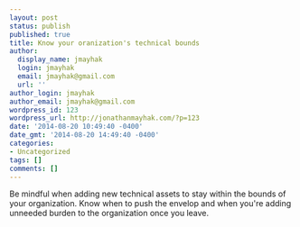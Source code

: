```yaml
---
layout: post
status: publish
published: true
title: Know your oranization's technical bounds
author:
  display_name: jmayhak
  login: jmayhak
  email: jmayhak@gmail.com
  url: ''
author_login: jmayhak
author_email: jmayhak@gmail.com
wordpress_id: 123
wordpress_url: http://jonathanmayhak.com/?p=123
date: '2014-08-20 10:49:40 -0400'
date_gmt: '2014-08-20 14:49:40 -0400'
categories:
- Uncategorized
tags: []
comments: []
---
```

<p>Be mindful when adding new technical assets to stay within the bounds of your organization. Know when to push the envelop and when you're adding unneeded burden to the organization once you leave.</p>
